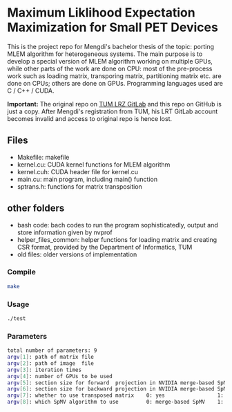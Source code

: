 # Maximum Liklihood Expectation Maximization for Small PET Devices

This is the project repo for Mengdi's bachelor thesis of the topic: porting MLEM algorithm for heterogeneous systems. The main purpose is to develop a special version of MLEM algorithm working on multiple GPUs, while other parts of the work are done on CPU: most of the pre-process work such as loading matrix, transporing matrix, partitioning matrix etc. are done on CPUs; others are done on GPUs. Programming languages used are C / C++ / CUDA.

**Important:** The original repo on [TUM LRZ GitLab](https://gitlab.lrz.de/ga92nam/mlem.git) and this repo on GitHub is just a copy. After Mengdi's registration from TUM, his LRT GitLab account becomes invalid and access to original repo is hence lost.

## Files
- Makefile:     makefile
- kernel.cu:    CUDA kernel functions for MLEM algorithm
- kernel.cuh:   CUDA header file for kernel.cu
- main.cu:      main program, including main() function
- sptrans.h:    functions for matrix transposition

## other folders
- bash code:            bach codes to run the program sophisticatedly, output and store information given by nvprof
- helper_files_common:  helper functions for loading matrix and creating CSR format, provided by the Department of Informatics, TUM
- old files:            older versions of implementation

### Compile
```sh
make
```
### Usage
```sh
./test
```

### Parameters
```sh
total number of parameters: 9
argv[1]: path of matrix file
argv[2]: path of image  file
argv[3]: iteration times
argv[4]: number of GPUs to be used
argv[5]: section size for forward  projection in NVIDIA merge-based SpMV
argv[6]: section size for backward projection in NVIDIA merge-based SpMV
argv[7]: whether to use transposed matrix    0: yes                 1: no
argv[8]: which SpMV algorithm to use         0: merge-based SpMV    1: csr-vector SpMV
```
